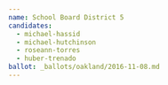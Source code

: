 ```yaml
---
name: School Board District 5
candidates:
  - michael-hassid
  - michael-hutchinson
  - roseann-torres
  - huber-trenado
ballot: _ballots/oakland/2016-11-08.md
---
```

